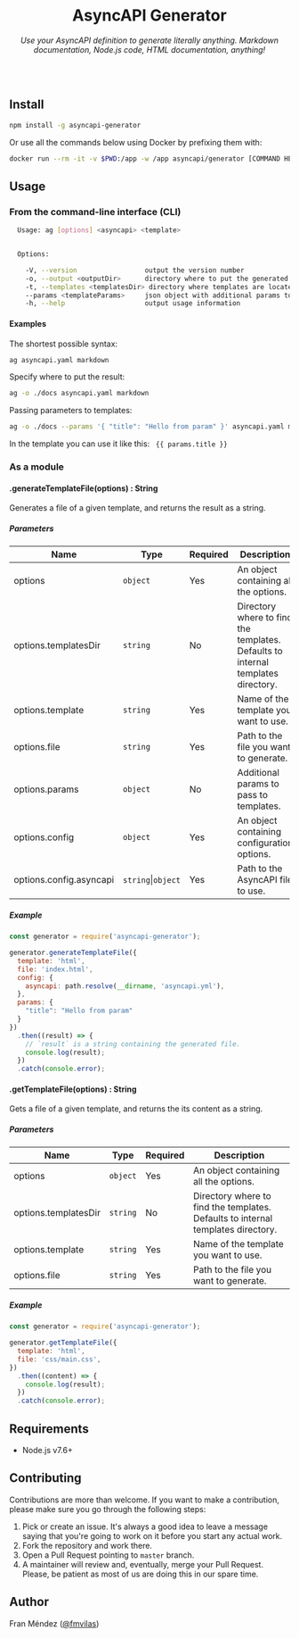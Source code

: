 <h1 align="center">AsyncAPI Generator</h1>
<p align="center">
  <em>Use your AsyncAPI definition to generate literally anything. Markdown documentation, Node.js code, HTML documentation, anything!</em>
</p>
<br><br>

## Install

```bash
npm install -g asyncapi-generator
```

Or use all the commands below using Docker by prefixing them with:

```bash
docker run --rm -it -v $PWD:/app -w /app asyncapi/generator [COMMAND HERE]
```

## Usage

### From the command-line interface (CLI)

```bash
  Usage: ag [options] <asyncapi> <template>


  Options:

    -V, --version                 output the version number
    -o, --output <outputDir>      directory where to put the generated files (defaults to current directory)
    -t, --templates <templatesDir> directory where templates are located (defaults to internal templates directory)
    --params <templateParams>     json object with additional params to pass to templates    
    -h, --help                    output usage information
```

#### Examples

The shortest possible syntax:
```bash
ag asyncapi.yaml markdown
```

Specify where to put the result:
```bash
ag -o ./docs asyncapi.yaml markdown
```

Passing parameters to templates:
```bash
ag -o ./docs --params '{ "title": "Hello from param" }' asyncapi.yaml markdown
```
In the template you can use it like this: ` {{ params.title }}`


### As a module

#### .generateTemplateFile(options) : String

Generates a file of a given template, and returns the result as a string.

##### Parameters

|Name|Type|Required|Description|
|----|----|--------|-----------|
|options|`object`|Yes|An object containing all the options.|
|options.templatesDir|`string`|No|Directory where to find the templates. Defaults to internal templates directory.|
|options.template|`string`|Yes|Name of the template you want to use.|
|options.file|`string`|Yes|Path to the file you want to generate.|
|options.params|`object`|No|Additional params to pass to templates.|
|options.config|`object`|Yes|An object containing configuration options.|
|options.config.asyncapi|`string`&#124;`object`|Yes|Path to the AsyncAPI file to use.

##### Example

```js
const generator = require('asyncapi-generator');

generator.generateTemplateFile({
  template: 'html',
  file: 'index.html',
  config: {
    asyncapi: path.resolve(__dirname, 'asyncapi.yml'),
  },
  params: {
    "title": "Hello from param"    
  }
})
  .then((result) => {
    // `result` is a string containing the generated file.
    console.log(result);
  })
  .catch(console.error);
```

#### .getTemplateFile(options) : String

Gets a file of a given template, and returns the its content as a string.

##### Parameters

|Name|Type|Required|Description|
|----|----|--------|-----------|
|options|`object`|Yes|An object containing all the options.|
|options.templatesDir|`string`|No|Directory where to find the templates. Defaults to internal templates directory.|
|options.template|`string`|Yes|Name of the template you want to use.|
|options.file|`string`|Yes|Path to the file you want to generate.|

##### Example

```js
const generator = require('asyncapi-generator');

generator.getTemplateFile({
  template: 'html',
  file: 'css/main.css',
})
  .then((content) => {
    console.log(result);
  })
  .catch(console.error);
```

## Requirements

* Node.js v7.6+

## Contributing

Contributions are more than welcome. If you want to make a contribution, please make sure you go through the following steps:

1. Pick or create an issue. It's always a good idea to leave a message saying that you're going to work on it before you start any actual work.
2. Fork the repository and work there.
3. Open a Pull Request pointing to `master` branch.
4. A maintainer will review and, eventually, merge your Pull Request. Please, be patient as most of us are doing this in our spare time.

## Author

Fran Méndez ([@fmvilas](http://twitter.com/fmvilas))

